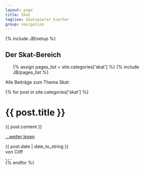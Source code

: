 ```yaml
---
layout: page
title: Skat
tagline: Skatspieler hierher
group: navigation
---
```

{% include JB/setup %}

<div class="col-md-12">
  <div class="category-header">
    <h2>Der Skat-Bereich</h2>
    <ul class="tag_box inline">
      {% assign pages_list = site.categories['skat'] %}
      {% include JB/pages_list %}
    </ul>
  </div>

  <p>Alle Beiträge zum Thema Skat:</p>
</div>

<div class="posts col-md-12">
  {% for post in site.categories['skat'] %}
    <div class="article row">
      <div class="page-header col-md-12">
        <h1>{{ post.title }}</h1>
      </div>
      <div class="main col-md-8">
        {{ post.content }}
        <p><a href="{{ BASE_PATH }}{{ post.url }}">…weiter lesen</a></p>
      </div>
      <div class="col-md-4">
        <div class="col-md-12 meta-tag">
          <span class="date">{{ post.date | date_to_string }}</span><br />
          <span>von Cliff</span>
          <div class="social-media">
            <a href="#" class="fa fa-google-plus">&nbsp;</a>
            <a href="#" class="fa fa-facebook-square">&nbsp;</a>
            <a href="#" class="fa fa-twitter">&nbsp;</a>
          </div>
        </div>
      </div>
    </div>
  {% endfor %}
</div>
